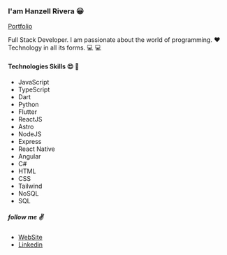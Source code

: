 ### I'am Hanzell Rivera :grinning:


[Portfolio](https://hanzellrivera.vercel.app)

Full Stack Developer. I am passionate about the world of programming. :heart: Technology in all its forms. :computer: :computer:

#### Technologies Skills :heart_eyes: :muscle:

- JavaScript 
- TypeScript
- Dart
- Python
- Flutter
- ReactJS
- Astro
- NodeJS
- Express
- React Native
- Angular
- C#
- HTML
- CSS
- Tailwind
- NoSQL
- SQL

##### follow me :v:

* [WebSite](https://hanzellrivera.vercel.app)
* [Linkedin](https://www.linkedin.com/in/hanzell-rivera)
